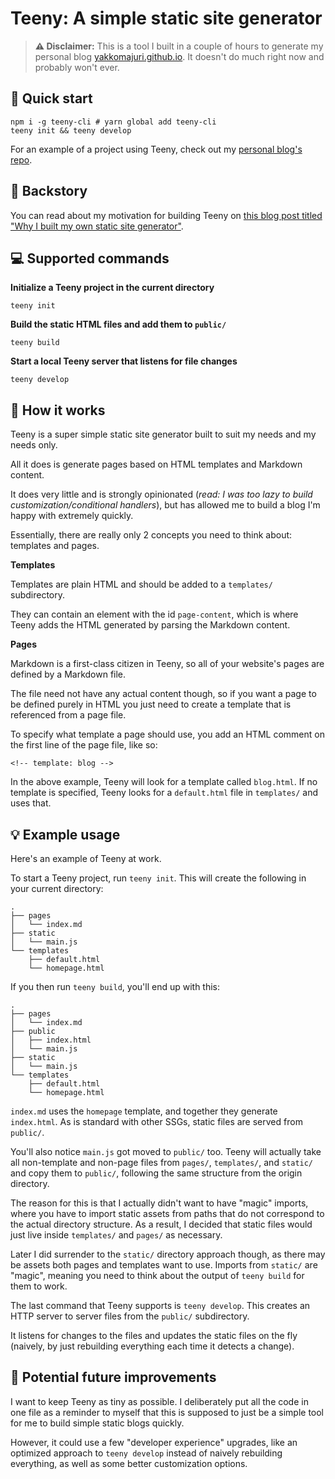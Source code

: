 # Teeny: A simple static site generator

> **⚠️ Disclaimer:** This is a tool I built in a couple of hours to generate my personal blog [yakkomajuri.github.io](https://yakkomajuri.github.io). It doesn't do much right now and probably won't ever.

## 🏃 Quick start

```shell
npm i -g teeny-cli # yarn global add teeny-cli
teeny init && teeny develop
```

For an example of a project using Teeny, check out my [personal blog's repo](https://github.com/yakkomajuri/yakkomajuri.github.io).

## 📖 Backstory

You can read about my motivation for building Teeny on [this blog post titled "Why I built my own static site generator"](https://yakkomajuri.github.io/blog/teeny).

## 💻 Supported commands

**Initialize a Teeny project in the current directory**

```shell
teeny init
```

**Build the static HTML files and add them to `public/`**

```shell
teeny build
```

**Start a local Teeny server that listens for file changes**

```shell
teeny develop
```

## 📄 How it works

Teeny is a super simple static site generator built to suit my needs and my needs only.

All it does is generate pages based on HTML templates and Markdown content.

It does very little and is strongly opinionated (_read: I was too lazy to build customization/conditional handlers_), but has allowed me to build a blog I'm happy with extremely quickly.

Essentially, there are really only 2 concepts you need to think about: templates and pages.

**Templates**

Templates are plain HTML and should be added to a `templates/` subdirectory.

They can contain an element with the id `page-content`, which is where Teeny adds the HTML generated by parsing the Markdown content.

**Pages**

Markdown is a first-class citizen in Teeny, so all of your website's pages are defined by a Markdown file.

The file need not have any actual content though, so if you want a page to be defined purely in HTML you just need to create a template that is referenced from a page file.

To specify what template a page should use, you add an HTML comment on the first line of the page file, like so:

```
<!-- template: blog -->
```

In the above example, Teeny will look for a template called `blog.html`. If no template is specified, Teeny looks for a `default.html` file in `templates/` and uses that.

## 💡 Example usage

Here's an example of Teeny at work.

To start a Teeny project, run `teeny init`. This will create the following in your current directory:

```
.
├── pages
│   └── index.md
├── static
│   └── main.js
└── templates
    ├── default.html
    └── homepage.html
```

If you then run `teeny build`, you'll end up with this:

```
.
├── pages
│   └── index.md
├── public
│   ├── index.html
│   └── main.js
├── static
│   └── main.js
└── templates
    ├── default.html
    └── homepage.html
```

`index.md` uses the `homepage` template, and together they generate `index.html`. As is standard with other SSGs, static files are served from `public/`.

You'll also notice `main.js` got moved to `public/` too. Teeny will actually take all non-template and non-page files from `pages/`, `templates/`, and `static/` and copy them to `public/`, following the same structure from the origin directory.

The reason for this is that I actually didn't want to have "magic" imports, where you have to import static assets from paths that do not correspond to the actual directory structure. As a result, I decided that static files would just live inside `templates/` and `pages/` as necessary.

Later I did surrender to the `static/` directory approach though, as there may be assets both pages and templates want to use. Imports from `static/` are "magic", meaning you need to think about the output of `teeny build` for them to work.

The last command that Teeny supports is `teeny develop`. This creates an HTTP server to server files from the `public/` subdirectory.

It listens for changes to the files and updates the static files on the fly (naively, by just rebuilding everything each time it detects a change).

## 🔮 Potential future improvements

I want to keep Teeny as tiny as possible. I deliberately put all the code in one file as a reminder to myself that this is supposed to just be a simple tool for me to build simple static blogs quickly.

However, it could use a few "developer experience" upgrades, like an optimized approach to `teeny develop` instead of naively rebuilding everything, as well as some better customization options.
